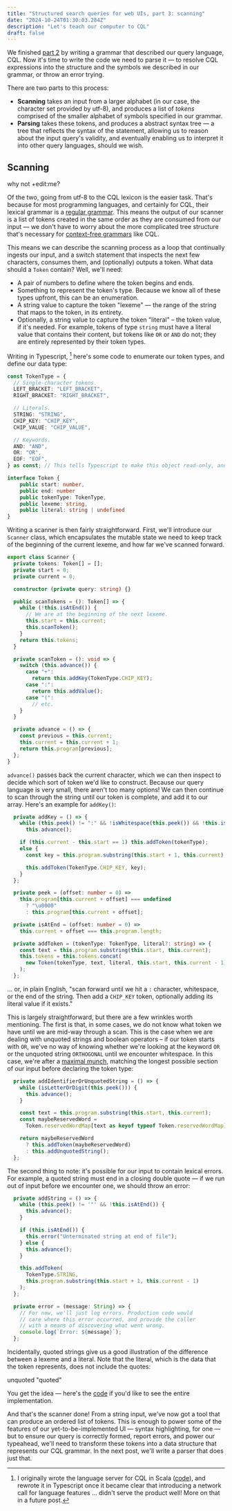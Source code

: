```yaml
---
title: "Structured search queries for web UIs, part 3: scanning"
date: "2024-10-24T01:30:03.284Z"
description: "Let's teach our computer to CQL"
draft: false
---
```


We finished [part 2](./structured-search-part-2) by writing a grammar that described our query language, CQL. Now it's time to write the code we need to parse it — to resolve CQL expressions into the structure and the symbols we described in our grammar, or throw an error trying.

There are two parts to this process:

- **Scanning** takes an input from a larger alphabet (in our case, the character set provided by utf-8), and produces a list of _tokens_ comprised of the smaller alphabet of symbols specified in our grammar.
- **Parsing** takes these tokens, and produces a abstract syntax tree — a tree that reflects the syntax of the statement, allowing us to reason about the input query's validity, and eventually enabling us to interpret it into other query languages, should we wish.

## Scanning

<div data-scanner>why not +edit:me?</div>

Of the two, going from utf-8 to the CQL lexicon is the easier task. That's because for most programming languages, and certainly for CQL, their lexical grammar is a [regular grammar](https://en.wikipedia.org/wiki/Regular_language). This means the output of our scanner is a list of tokens created in the same order as they are consumed from our input — we don't have to worry about the more complicated tree structure that's necessary for [context-free grammars](https://en.wikipedia.org/wiki/Context-free_grammar) like CQL.

This means we can describe the scanning process as a loop that continually ingests our input, and a switch statement that inspects the next few characters, consumes them, and (optionally) outputs a token. What data should a `Token` contain? Well, we'll need:

- A pair of numbers to define where the token begins and ends.
- Something to represent the token's type. Because we know all of these types upfront, this can be an enumeration.
- A string value to capture the token "lexeme" — the range of the string that maps to the token, in its entirety.
- Optionally, a string value to capture the token "literal" – the token value, if it's needed. For example, tokens of type `string` must have a literal value that contains their content, but tokens like `OR` or `AND` do not; they are entirely represented by their token types.

Writing in Typescript, [^3] here's some code to enumerate our token types, and define our data type:

```typescript
const TokenType = {
  // Single-character tokens.
  LEFT_BRACKET: "LEFT_BRACKET",
  RIGHT_BRACKET: "RIGHT_BRACKET",

  // Literals.
  STRING: "STRING",
  CHIP_KEY: "CHIP_KEY",
  CHIP_VALUE: "CHIP_VALUE",

  // Keywords.
  AND: "AND",
  OR: "OR",
  EOF: "EOF",
} as const; // This tells Typescript to make this object read-only, and narrow its literal type.

interface Token {
    public start: number,
    public end: number
    public tokenType: TokenType,
    public lexeme: string,
    public literal: string | undefined
}
```

Writing a scanner is then fairly straightforward. First, we'll introduce our `Scanner` class, which encapsulates the mutable state we need to keep track of the beginning of the current lexeme, and how far we've scanned forward.

```typescript
export class Scanner {
  private tokens: Token[] = [];
  private start = 0;
  private current = 0;

  constructor (private query: string) {}

  public scanTokens = (): Token[] => {
    while (!this.isAtEnd()) {
      // We are at the beginning of the next lexeme.
      this.start = this.current;
      this.scanToken();
    }
    return this.tokens;
  }

  private scanToken = (): void => {
    switch (this.advance()) {
      case "+":
        return this.addKey(TokenType.CHIP_KEY);
      case ":":
        return this.addValue();
      case "(":
        // etc.
    }
  }

  private advance = () => {
    const previous = this.current;
    this.current = this.current + 1;
    return this.program[previous];
  };
}
```

`advance()` passes back the current character, which we can then inspect to decide which sort of token we'd like to construct. Because our query language is very small, there aren't too many options! We can then continue to scan through the string until our token is complete, and add it to our array. Here's an example for `addKey()`:

```typescript
  private addKey = () => {
    while (this.peek() != ":" && !isWhitespace(this.peek()) && !this.isAtEnd())
      this.advance();

    if (this.current - this.start == 1) this.addToken(tokenType);
    else {
      const key = this.program.substring(this.start + 1, this.current);

      this.addToken(TokenType.CHIP_KEY, key);
    }
  };

  private peek = (offset: number = 0) =>
    this.program[this.current + offset] === undefined
      ? "\u0000"
      : this.program[this.current + offset];

  private isAtEnd = (offset: number = 0) =>
    this.current + offset === this.program.length;

  private addToken = (tokenType: TokenType, literal?: string) => {
    const text = this.program.substring(this.start, this.current);
    this.tokens = this.tokens.concat(
      new Token(tokenType, text, literal, this.start, this.current - 1)
    );
  };
```

... or, in plain English, "scan forward until we hit a `:` character, whitespace, or the end of the string. Then add a `CHIP_KEY` token, optionally adding its literal value if it exists."

This is largely straightforward, but there are a few wrinkles worth mentioning. The first is that, in some cases, we do not know what token we have until we are  mid-way through a scan. This is the case when we are dealing with unquoted strings and boolean operators – if our token starts with `OR`, we've no way of knowing whether we're looking at the keyword `OR` or the unquoted string `ORTHOGONAL` until we encounter whitespace. In this case, we're after a [maximal munch](https://en.wiktionary.org/wiki/maximal_munch), matching the longest possible section of our input before declaring the token type:

```typescript
  private addIdentifierOrUnquotedString = () => {
    while (isLetterOrDigit(this.peek())) {
      this.advance();
    }

    const text = this.program.substring(this.start, this.current);
    const maybeReservedWord =
      Token.reservedWordMap[text as keyof typeof Token.reservedWordMap];

    return maybeReservedWord
      ? this.addToken(maybeReservedWord)
      : this.addUnquotedString();
  };
```

The second thing to note: it's possible for our input to contain lexical errors. For example, a quoted string must end in a closing double quote — if we run out of input before we encounter one, we should throw an error:

```typescript
  private addString = () => {
    while (this.peek() != '"' && !this.isAtEnd()) {
      this.advance();
    }

    if (this.isAtEnd()) {
      this.error("Unterminated string at end of file");
    } else {
      this.advance();
    }

    this.addToken(
      TokenType.STRING,
      this.program.substring(this.start + 1, this.current - 1)
    );
  };

  private error = (message: String) => {
    // For now, we'll just log errors. Production code would
    // care where this error occurred, and provide the caller
    // with a means of discovering what went wrong.
    console.log(`Error: ${message}`);
  };
```

Incidentally, quoted strings give us a good illustration of the difference between a lexeme and a literal. Note that the literal, which is the data that the token represents, does not include the quotes:

<div data-scanner>unquoted "quoted"</div>

You get the idea — here's the [code](https://github.com/guardian/cql/blob/f89645f4d8079198e0a8d648f37c1d1810b71354/prosemirror-client/src/lang/scanner.ts) if you'd like to see the entire implementation.

And that's the scanner done! From a string input, we've now got a tool that can produce an ordered list of tokens. This is enough to power some of the features of our yet-to-be-implemented UI — syntax highlighting, for one — but to ensure our query is correctly formed, report errors, and power our typeahead, we'll need to transform these tokens into a data structure that represents our CQL grammar. In the next post, we'll write a parser that does just that.

[^1]: Strictly, a regular expression that does not include [non-regular features](https://en.wikipedia.org/wiki/Regular_expression#Patterns_for_non-regular_languages), like backreferences.

[^2]: Crafting Interpreters has a [great chapter](https://craftinginterpreters.com/scanning.html#top) on writing a scanner if you'd like some guidance.

[^3]: I originally wrote the language server for CQL in Scala ([code](https://github.com/guardian/cql/tree/scala/src/main/scala)), and rewrote it in Typescript once it became clear that introducing a network call for language features ... didn't serve the product well!  More on that in a future post.

<style>

.scanner-container {
    display: flex;
    flex-direction: column;
    align-items: center;
    width: 100%;
}

.result-container {
        display: flex;
    align-items: center;
    flex-direction: column;
    width: 100%;
}

.result-container > div {
    max-width: 100%;
    margin-top: 5px;
    overflow-y: scroll;
    margin-bottom: 0;
    padding-bottom: 9rem;
}

.CqlDebug__json {
  display: flex;
}

.CqlDebug__json > div {
  display: flex;
  flex-direction: column;
}

.CqlDebug__mapping {
  display: flex;
  flex-direction: column;
}

.CqlDebug__queryDiagramToken,
.CqlDebug__queryDiagramNode {
  margin-bottom: 6rem;
}

.CqlDebug__queryDiagramNode > .CqlDebug__queryDiagramLabel {
  padding-top: 0rem;
}

.CqlDebug__queryDiagramNode > .CqlDebug__queryDiagramLabel div + div {
  padding-top: 1rem;
}

.Cql__Debug > div {
  flex-grow: 1;
}
.CqlDebug__queryDiagram {
  display: flex;
  white-space: pre;
  font-family: monospace;
}

.CqlDebug__queryDiagramLabel {
  padding-top: 2rem;
  padding-right: 1rem;
  display: flex;
  flex-direction: column;
}

.CqlDebug__queryDiagramContent {
  display: flex;
}

.CqlDebug__queryBox {
  position: relative;
  display: flex;
  flex-direction: column;
  flex-grow: 0;
  width: 25px;
  padding: 1rem 0;
}

.CqlDebug__queryBox--offset > .CqlDebug__originalChar {
  position: relative;
  left: 50%;
  top: -2rem;
}

.CqlDebug__queryBox--offset > .CqlDebug__queryChar {
  position: relative;
  left: -50%;
}

.CqlDebug__queryBox > div {
  width: 1em;
  height: 1rem;
}

.CqlDebug__originalChar {
  background-color: rgb(49, 78, 55);
}

.CqlDebug__queryChar {
  background-color: #a8e6b5;
}

.CqlDebug__queryChar + .CqlDebug__queryChar {
  margin-top: 3px;
}

.CqlDebug__queryCharAlt {
  background-color: #f7bbff;
}

.CqlDebug__nodeChar {
  background-color: rgb(130, 82, 82);
  position: absolute;
  bottom: 1rem;
  left: -50%;
}

.CqlDebug__nodeLabel,
.CqlDebug__tokenLabel {
  position: absolute;
  top: 5rem;
  width: 1em;
  transform: rotate(90deg);
}

.CqlDebug__nodeLabel {
  left: 50%;
}

.CqlDebug__nodeDiagram {
  display: flex;
}

.CqlSandbox {
  margin-top: 30px;
}

.CqlSandbox__query-results {
  display: flex;
}

.CqlSandbox__query-results > div {
  flex-grow: 1;
}
</style>

<script id="page-script" type="module">
    "use strict";
    var _a;
    const TokenType = {
        // Single-character tokens.
        PLUS: "PLUS",
        COLON: "COLON",
        AT: "AT",
        LEFT_BRACKET: "LEFT_BRACKET",
        RIGHT_BRACKET: "RIGHT_BRACKET",
        // Literals.
        STRING: "STRING",
        NUMBER: "NUMBER",
        QUERY_OUTPUT_MODIFIER_KEY: "QUERY_OUTPUT_MODIFIER_KEY",
        CHIP_KEY: "CHIP_KEY",
        CHIP_VALUE: "CHIP_VALUE",
        // Keywords.
        AND: "AND",
        OR: "OR",
        EOF: "EOF",
    };
    class Token {
        constructor(tokenType, lexeme, literal, start, end) {
            this.tokenType = tokenType;
            this.lexeme = lexeme;
            this.literal = literal;
            this.start = start;
            this.end = end;
        }
        toString() {
            return `${this.tokenType} ${this.lexeme} ${this.literal} ${this.start}-${this.end}`;
        }
    }
    _a = Token;
    Token.reservedWordMap = {
        AND: TokenType.AND,
        OR: TokenType.OR,
    };
    Token.reservedWordStrs = Object.keys(_a.reservedWordMap);
    const whitespaceR = /\s/;
    const isWhitespace = (str) => whitespaceR.test(str);
    const letterOrDigitR = /[0-9A-z]/;
    const isLetterOrDigit = (str) => letterOrDigitR.test(str);
    class Scanner {
        constructor(program) {
            this.program = program;
            this.tokens = [];
            this.start = 0;
            this.current = 0;
            this.line = 1;
            this.scanTokens = () => {
                while (!this.isAtEnd()) {
                    // We are at the beginning of the next lexeme.
                    this.start = this.current;
                    this.scanToken();
                }
                return this.tokens.concat(new Token(TokenType.EOF, "", undefined, this.current, this.current));
            };
            this.isAtEnd = (offset = 0) => this.current + offset === this.program.length;
            this.scanToken = () => {
                switch (this.advance()) {
                    case "+":
                        this.addKey(TokenType.CHIP_KEY);
                        return;
                    case ":":
                        this.addValue();
                        return;
                    case "(":
                        this.addToken(TokenType.LEFT_BRACKET);
                        return;
                    case ")":
                        this.addToken(TokenType.RIGHT_BRACKET);
                        return;
                    case " ":
                        return;
                    case "\r":
                    case "\t":
                    case '"':
                        this.addString();
                        return;
                    default:
                        this.addIdentifierOrUnquotedString();
                        return;
                }
            };
            this.addKey = (tokenType) => {
                while (this.peek() != ":" && !isWhitespace(this.peek()) && !this.isAtEnd())
                    this.advance();
                if (this.current - this.start == 1)
                    this.addToken(tokenType);
                else {
                    const key = this.program.substring(this.start + 1, this.current);
                    this.addToken(tokenType, key);
                }
            };
            this.addValue = () => {
                while (!isWhitespace(this.peek()) && !this.isAtEnd())
                    this.advance();
                if (this.current - this.start == 1) {
                    this.addToken(TokenType.CHIP_VALUE);
                }
                else {
                    const value = this.program.substring(this.start + 1, this.current);
                    this.addToken(TokenType.CHIP_VALUE, value);
                }
            };
            this.addIdentifierOrUnquotedString = () => {
                while (isLetterOrDigit(this.peek())) {
                    this.advance();
                }
                const text = this.program.substring(this.start, this.current);
                const maybeReservedWord = Token.reservedWordMap[text];
                return maybeReservedWord
                    ? this.addToken(maybeReservedWord)
                    : this.addUnquotedString();
            };
            this.addUnquotedString = () => {
                while (
                // Consume whitespace up until the last whitespace char
                (!isWhitespace(this.peek()) ||
                    isWhitespace(this.peek(1)) ||
                    this.isAtEnd(1)) &&
                    this.peek() != ")" &&
                    !this.isAtEnd()) {
                    this.advance();
                }
                this.addToken(TokenType.STRING, this.program.substring(this.start, this.current));
            };
            this.addString = () => {
                while (this.peek() != '"' && !this.isAtEnd()) {
                    this.advance();
                }
                if (this.isAtEnd()) {
                    this.error(this.line, "Unterminated string at end of file");
                }
                else {
                    this.advance();
                }
                this.addToken(TokenType.STRING, this.program.substring(this.start + 1, this.current - 1));
            };
            this.addToken = (tokenType, literal) => {
                const text = this.program.substring(this.start, this.current);
                this.tokens = this.tokens.concat(new Token(tokenType, text, literal, this.start, this.current - 1));
            };
            this.advance = () => {
                const previous = this.current;
                this.current = this.current + 1;
                return this.program[previous];
            };
            this.peek = (offset = 0) => this.program[this.current + offset] === undefined
                ? "\u0000"
                : this.program[this.current + offset];
            this.error = (line, message) => this.report(line, "", message);
            this.report = (line, where, message) => {
                console.log(`[line ${line}] Error${where}: ${message}`);
            };
        }
    }

    const getDebugTokenHTML = (tokens) => {
        let html = `
        <div class="CqlDebug__queryDiagram CqlDebug__queryDiagramToken">
        <div class="CqlDebug__queryDiagramLabel">
            <div>Lexeme</div>
            <div>Literal</div>
        </div>
        <div class="CqlDebug__queryDiagramContent">`;
        tokens.forEach((token, index) => {
            var _a;
            html += `${Array(Math.max(1, token.lexeme.length))
                .fill(undefined)
                .map((_, index) => {
                var _a, _b;
                const lexemeChar = token.lexeme[index];
                const literalOffset = ((_a = token.literal) === null || _a === void 0 ? void 0 : _a.length) === token.lexeme.length ? 0 : 1;
                const literalChar = (_b = token.literal) === null || _b === void 0 ? void 0 : _b[index - literalOffset];
                return `
            <div class="CqlDebug__queryBox">
            <div class="CqlDebug__queryIndex">${token.start + index}</div>
            ${lexemeChar !== undefined
                    ? `<div class="CqlDebug__queryChar">${lexemeChar}</div>`
                    : ""}
                ${literalChar !== undefined
                    ? `<div class="CqlDebug__queryChar CqlDebug__queryCharAlt">${literalChar}</div>`
                    : ""}
            ${index === 0
                    ? `<div class="CqlDebug__tokenLabel">${token.tokenType}</div>`
                    : ""}
            </div>`;
            })
                .join("")}
        ${((_a = tokens[index + 1]) === null || _a === void 0 ? void 0 : _a.tokenType) !== "EOF" && token.tokenType !== "EOF"
                ? `<div class="CqlDebug__queryBox"><div class="CqlDebug__queryIndex">${token.end + 1}</div></div>`
                : ""}`;
        });
        html += "</div></div>";
        return html;
    };

    // Userland

    const createScanner = (el, initialQuery) => {
        el.innerHTML = "";
        el.classList.add("scanner-container")
        const input = document.createElement("input");
        input.value = initialQuery;
        el.appendChild(input);
        const resultContainer = document.createElement("div");
        resultContainer.classList.add("result-container");
        el.appendChild(resultContainer);

        const applyScan = value => {
            const scanner = new Scanner(value);
            const tokens = scanner.scanTokens();
            resultContainer.innerHTML = getDebugTokenHTML(tokens);
        }

        input.addEventListener("input", e => {
            const value = e.target.value;
            applyScan(value);
        })

        applyScan(initialQuery);
    }

    document.querySelectorAll("[data-scanner]").forEach(el => {
        createScanner(el, el.innerText)
    });
</script>
